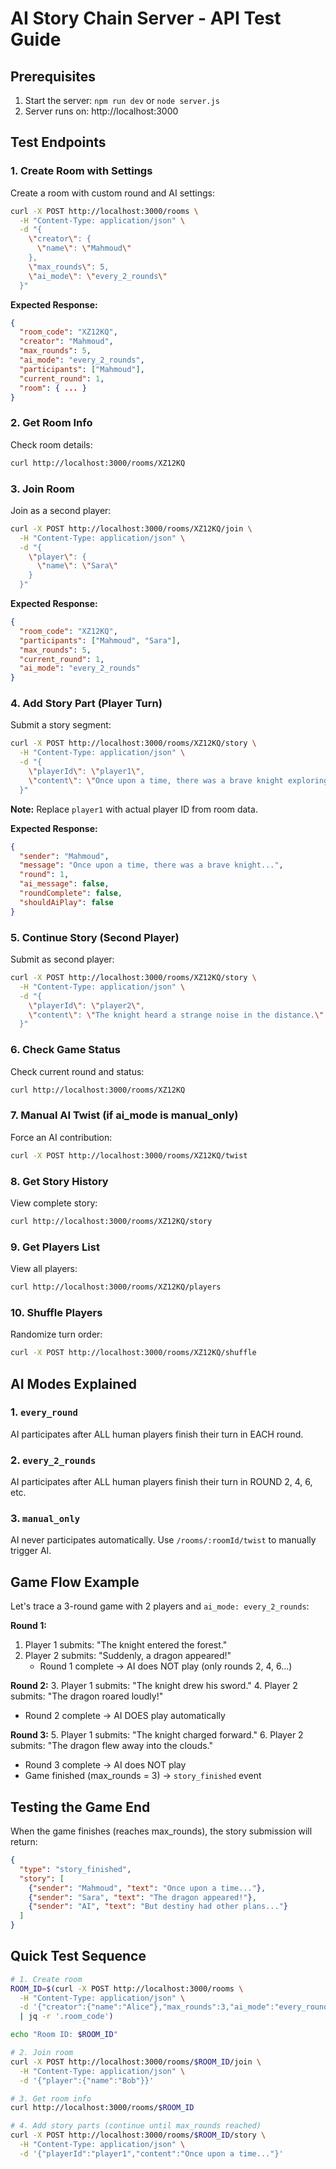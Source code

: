 # AI Story Chain Server - API Test Guide

## Prerequisites
1. Start the server: `npm run dev` or `node server.js`
2. Server runs on: http://localhost:3000

## Test Endpoints

### 1. Create Room with Settings
Create a room with custom round and AI settings:

```bash
curl -X POST http://localhost:3000/rooms \
  -H "Content-Type: application/json" \
  -d "{
    \"creator\": {
      \"name\": \"Mahmoud\"
    },
    \"max_rounds\": 5,
    \"ai_mode\": \"every_2_rounds\"
  }"
```

**Expected Response:**
```json
{
  "room_code": "XZ12KQ",
  "creator": "Mahmoud",
  "max_rounds": 5,
  "ai_mode": "every_2_rounds",
  "participants": ["Mahmoud"],
  "current_round": 1,
  "room": { ... }
}
```

### 2. Get Room Info
Check room details:

```bash
curl http://localhost:3000/rooms/XZ12KQ
```

### 3. Join Room
Join as a second player:

```bash
curl -X POST http://localhost:3000/rooms/XZ12KQ/join \
  -H "Content-Type: application/json" \
  -d "{
    \"player\": {
      \"name\": \"Sara\"
    }
  }"
```

**Expected Response:**
```json
{
  "room_code": "XZ12KQ",
  "participants": ["Mahmoud", "Sara"],
  "max_rounds": 5,
  "current_round": 1,
  "ai_mode": "every_2_rounds"
}
```

### 4. Add Story Part (Player Turn)
Submit a story segment:

```bash
curl -X POST http://localhost:3000/rooms/XZ12KQ/story \
  -H "Content-Type: application/json" \
  -d "{
    \"playerId\": \"player1\",
    \"content\": \"Once upon a time, there was a brave knight exploring a mysterious forest.\"
  }"
```

**Note:** Replace `player1` with actual player ID from room data.

**Expected Response:**
```json
{
  "sender": "Mahmoud",
  "message": "Once upon a time, there was a brave knight...",
  "round": 1,
  "ai_message": false,
  "roundComplete": false,
  "shouldAiPlay": false
}
```

### 5. Continue Story (Second Player)
Submit as second player:

```bash
curl -X POST http://localhost:3000/rooms/XZ12KQ/story \
  -H "Content-Type: application/json" \
  -d "{
    \"playerId\": \"player2\",
    \"content\": \"The knight heard a strange noise in the distance.\"
  }"
```

### 6. Check Game Status
Check current round and status:

```bash
curl http://localhost:3000/rooms/XZ12KQ
```

### 7. Manual AI Twist (if ai_mode is manual_only)
Force an AI contribution:

```bash
curl -X POST http://localhost:3000/rooms/XZ12KQ/twist
```

### 8. Get Story History
View complete story:

```bash
curl http://localhost:3000/rooms/XZ12KQ/story
```

### 9. Get Players List
View all players:

```bash
curl http://localhost:3000/rooms/XZ12KQ/players
```

### 10. Shuffle Players
Randomize turn order:

```bash
curl -X POST http://localhost:3000/rooms/XZ12KQ/shuffle
```

## AI Modes Explained

### 1. `every_round`
AI participates after ALL human players finish their turn in EACH round.

### 2. `every_2_rounds`
AI participates after ALL human players finish their turn in ROUND 2, 4, 6, etc.

### 3. `manual_only`
AI never participates automatically. Use `/rooms/:roomId/twist` to manually trigger AI.

## Game Flow Example

Let's trace a 3-round game with 2 players and `ai_mode: every_2_rounds`:

**Round 1:**
1. Player 1 submits: "The knight entered the forest."
2. Player 2 submits: "Suddenly, a dragon appeared!"
   - Round 1 complete → AI does NOT play (only rounds 2, 4, 6...)

**Round 2:**
3. Player 1 submits: "The knight drew his sword."
4. Player 2 submits: "The dragon roared loudly!"
   - Round 2 complete → AI DOES play automatically

**Round 3:**
5. Player 1 submits: "The knight charged forward."
6. Player 2 submits: "The dragon flew away into the clouds."
   - Round 3 complete → AI does NOT play
   - Game finished (max_rounds = 3) → `story_finished` event

## Testing the Game End

When the game finishes (reaches max_rounds), the story submission will return:

```json
{
  "type": "story_finished",
  "story": [
    {"sender": "Mahmoud", "text": "Once upon a time..."},
    {"sender": "Sara", "text": "The dragon appeared!"},
    {"sender": "AI", "text": "But destiny had other plans..."}
  ]
}
```

## Quick Test Sequence

```bash
# 1. Create room
ROOM_ID=$(curl -X POST http://localhost:3000/rooms \
  -H "Content-Type: application/json" \
  -d '{"creator":{"name":"Alice"},"max_rounds":3,"ai_mode":"every_round"}' \
  | jq -r '.room_code')

echo "Room ID: $ROOM_ID"

# 2. Join room
curl -X POST http://localhost:3000/rooms/$ROOM_ID/join \
  -H "Content-Type: application/json" \
  -d '{"player":{"name":"Bob"}}'

# 3. Get room info
curl http://localhost:3000/rooms/$ROOM_ID

# 4. Add story parts (continue until max_rounds reached)
curl -X POST http://localhost:3000/rooms/$ROOM_ID/story \
  -H "Content-Type: application/json" \
  -d '{"playerId":"player1","content":"Once upon a time..."}'
```
